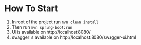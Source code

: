 # How To Start 

1. In root of the project run ``mvn clean install``
2. Then run ```mvn spring-boot:run```
3. UI is available on http://localhost:8080/
4. swagger is available on http://localhost:8080/swagger-ui.html
